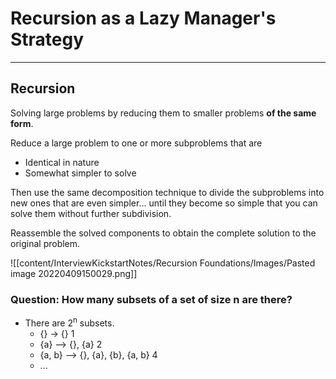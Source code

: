 # Recursion as a Lazy Manager's Strategy

---

## Recursion
Solving large problems by reducing them to smaller problems **of the same form**.

Reduce a large problem to one or more subproblems that are
- Identical in nature
- Somewhat simpler to solve

Then use the same decomposition technique to divide the subproblems into new ones that are even simpler... until they become so simple that you can solve them without further subdivision.

Reassemble the solved components to obtain the complete solution to the original problem.

![[content/InterviewKickstartNotes/Recursion Foundations/Images/Pasted image 20220409150029.png]]

### Question: How many subsets of a set of size n are there?
- There are 2<sup>n</sup> subsets.
	- {} -> {} 1
	- {a} --> {}, {a} 2
	- {a, b} --> {}, {a}, {b}, {a, b} 4
	- ...
